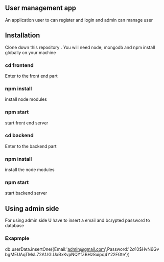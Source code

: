 ## User management  app

An application user to can register and login and admin can manage user


## Installation

Clone down this repository . You will need node, mongodb and npm install globally on your machine

### cd frontend

Enter to the front end part 

### npm install 

install node modules

### npm start

start front end server

### cd backend

Enter to the backend part

### npm install

install the node modules

### npm start

start backend server


## Using admin side

For using admin side U have to insert a email and bcrypted password to database

### Exapmple

db.userData.insertOne({Email:'admin@gmail.com',Password:'$2a$10$HvN6GvbgMEUAqTMsL72Af.IG.UxBxKvpNQYfZBHz8uipq4Y22FGte'})

